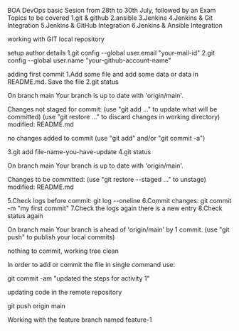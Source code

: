 BOA DevOps basic Sesion from 28th to 30th July, followed by an Exam
Topics to be covered
1.git & github
2.ansible
3.Jenkins
4.Jenkins & Git Integration
5.Jenkins & GitHub Integration
6.Jenkins & Ansible Integration

working with GIT local repository

setup author details
1.git config --global user.email "your-mail-id"
2.git config --global user.name "your-github-account-name"

adding first commit
1.Add some file and add some data or data in README.md. Save the file
2.git status

On branch main
Your branch is up to date with 'origin/main'.

Changes not staged for commit:
  (use "git add <file>..." to update what will be committed)
  (use "git restore <file>..." to discard changes in working directory)
        modified:   README.md

no changes added to commit (use "git add" and/or "git commit -a")

3.git add file-name-you-have-update
4.git status

On branch main
Your branch is up to date with 'origin/main'.

Changes to be committed:
  (use "git restore --staged <file>..." to unstage)
        modified:   README.md

5.Check logs before commit: git log --oneline
6.Commit changes: git commit -m "my first commit"
7.Check the logs again there is a new entry
8.Check status again

On branch main
Your branch is ahead of 'origin/main' by 1 commit.
  (use "git push" to publish your local commits)

nothing to commit, working tree clean

In order to add or commit the file in single command use:

git commit -am "updated the steps for activity 1"

updating code in the remote repository

git push origin main


Working with the feature branch named feature-1 

